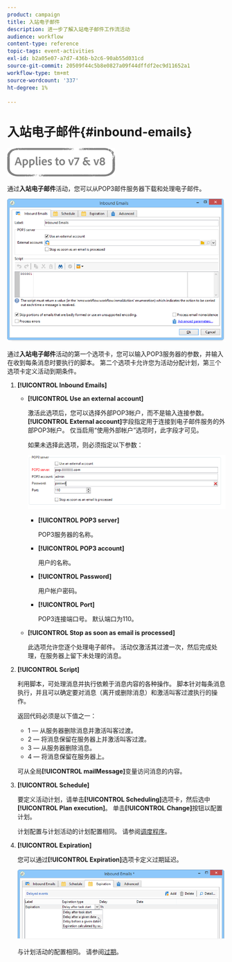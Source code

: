 ```yaml
---
product: campaign
title: 入站电子邮件
description: 进一步了解入站电子邮件工作流活动
audience: workflow
content-type: reference
topic-tags: event-activities
exl-id: b2a05e07-a7d7-436b-b2c6-90ab55d031cd
source-git-commit: 20509f44c5b8e0827a09f44dffdf2ec9d11652a1
workflow-type: tm+mt
source-wordcount: '337'
ht-degree: 1%

---
```


# 入站电子邮件{#inbound-emails}

![](../../assets/common.svg)

通过&#x200B;**入站电子邮件**&#x200B;活动，您可以从POP3邮件服务器下载和处理电子邮件。

![](assets/email_rec_edit_1.png)

通过&#x200B;**入站电子邮件**&#x200B;活动的第一个选项卡，您可以输入POP3服务器的参数，并输入在收到每条消息时要执行的脚本。 第二个选项卡允许您为活动分配计划，第三个选项卡定义活动到期条件。

1. **[!UICONTROL Inbound Emails]**

   * **[!UICONTROL Use an external account]**

      激活此选项后，您可以选择外部POP3帐户，而不是输入连接参数。 **[!UICONTROL External account]**&#x200B;字段指定用于连接到电子邮件服务的外部POP3帐户。 仅当启用“使用外部帐户”选项时，此字段才可见。

      如果未选择此选项，则必须指定以下参数：

      ![](assets/email_rec_edit_1b.png)

      * **[!UICONTROL POP3 server]**

         POP3服务器的名称。

      * **[!UICONTROL POP3 account]**

         用户的名称。

      * **[!UICONTROL Password]**

         用户帐户密码。

      * **[!UICONTROL Port]**

         POP3连接端口号。 默认端口为110。
   * **[!UICONTROL Stop as soon as email is processed]**

      此选项允许您逐个处理电子邮件。 活动仅激活其过渡一次，然后完成处理，在服务器上留下未处理的消息。


1. **[!UICONTROL Script]**

   利用脚本，可处理消息并执行依赖于消息内容的各种操作。 脚本针对每条消息执行，并且可以确定要对消息（离开或删除消息）和激活叫客过渡执行的操作。

   返回代码必须是以下值之一：

   * 1 — 从服务器删除消息并激活叫客过渡。
   * 2 — 将消息保留在服务器上并激活叫客过渡。
   * 3 — 从服务器删除消息。
   * 4 — 将消息保留在服务器上。

   可从全局&#x200B;**[!UICONTROL mailMessage]**&#x200B;变量访问消息的内容。

1. **[!UICONTROL Schedule]**

   要定义活动计划，请单击&#x200B;**[!UICONTROL Scheduling]**&#x200B;选项卡，然后选中&#x200B;**[!UICONTROL Plan execution]**。 单击&#x200B;**[!UICONTROL Change]**&#x200B;按钮以配置计划。

   计划配置与计划活动的计划配置相同。 请参阅[调度程序](scheduler.md)。

1. **[!UICONTROL Expiration]**

   您可以通过&#x200B;**[!UICONTROL Expiration]**&#x200B;选项卡定义过期延迟。

   ![](assets/email_rec_edit_3.png)

   与计划活动的配置相同。 请参阅[过期](defining-approvals.md)。

